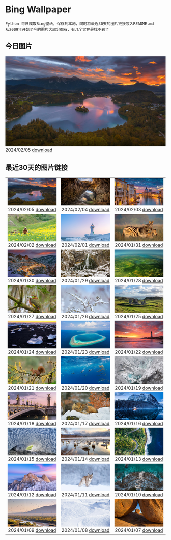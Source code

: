 # Bing Wallpaper

```
Python 每日爬取Bing壁纸，保存到本地，同时将最近30天的图片链接写入README.md
从2009年开始至今的图片大部分都有，有几个实在是找不到了
```



## 今日图片


![](./images/2024/02/05/LakeBledSunrise_ZH-CN5580697031_1920x1080_2024-02-05.jpg)2024/02/05 [download](./images/2024/02/05/LakeBledSunrise_ZH-CN5580697031_1920x1080_2024-02-05.jpg)

## 最近30天的图片链接


|      |      |      |
| :----: | :----: | :----: |
|![](./images/2024/02/05/LakeBledSunrise_ZH-CN5580697031_1920x1080_2024-02-05.jpg)2024/02/05 [download](./images/2024/02/05/LakeBledSunrise_ZH-CN5580697031_1920x1080_2024-02-05.jpg)|![](./images/2024/02/04/DevetashkaCave_ZH-CN5186222166_1920x1080_2024-02-04.jpg)2024/02/04 [download](./images/2024/02/04/DevetashkaCave_ZH-CN5186222166_1920x1080_2024-02-04.jpg)|![](./images/2024/02/03/VeniceCarnival_ZH-CN4965898587_1920x1080_2024-02-03.jpg)2024/02/03 [download](./images/2024/02/03/VeniceCarnival_ZH-CN4965898587_1920x1080_2024-02-03.jpg)|
|![](./images/2024/02/02/AlpineMarmot_ZH-CN3818584615_1920x1080_2024-02-02.jpg)2024/02/02 [download](./images/2024/02/02/AlpineMarmot_ZH-CN3818584615_1920x1080_2024-02-02.jpg)|![](./images/2024/02/01/HalbinselJasmund_ZH-CN2110869056_1920x1080_2024-02-01.jpg)2024/02/01 [download](./images/2024/02/01/HalbinselJasmund_ZH-CN2110869056_1920x1080_2024-02-01.jpg)|![](./images/2024/01/31/ZebraMother_ZH-CN1947314869_1920x1080_2024-01-31.jpg)2024/01/31 [download](./images/2024/01/31/ZebraMother_ZH-CN1947314869_1920x1080_2024-01-31.jpg)|
|![](./images/2024/01/30/AlbaceteSpain_ZH-CN1597281896_1920x1080_2024-01-30.jpg)2024/01/30 [download](./images/2024/01/30/AlbaceteSpain_ZH-CN1597281896_1920x1080_2024-01-30.jpg)|![](./images/2024/01/29/GollingerFalls_ZH-CN1137680822_1920x1080_2024-01-29.jpg)2024/01/29 [download](./images/2024/01/29/GollingerFalls_ZH-CN1137680822_1920x1080_2024-01-29.jpg)|![](./images/2024/01/28/ChannelOutback_ZH-CN0579687777_1920x1080_2024-01-28.jpg)2024/01/28 [download](./images/2024/01/28/ChannelOutback_ZH-CN0579687777_1920x1080_2024-01-28.jpg)|
|![](./images/2024/01/27/ToucanetEmpoleirado_ZH-CN8520861326_1920x1080_2024-01-27.jpg)2024/01/27 [download](./images/2024/01/27/ToucanetEmpoleirado_ZH-CN8520861326_1920x1080_2024-01-27.jpg)|![](./images/2024/01/26/HawkOwl_ZH-CN3401920167_1920x1080_2024-01-26.jpg)2024/01/26 [download](./images/2024/01/26/HawkOwl_ZH-CN3401920167_1920x1080_2024-01-26.jpg)|![](./images/2024/01/25/DwynwensDay_ZH-CN1768649253_1920x1080_2024-01-25.jpg)2024/01/25 [download](./images/2024/01/25/DwynwensDay_ZH-CN1768649253_1920x1080_2024-01-25.jpg)|
|![](./images/2024/01/24/IcelandBeach_ZH-CN1632329693_1920x1080_2024-01-24.jpg)2024/01/24 [download](./images/2024/01/24/IcelandBeach_ZH-CN1632329693_1920x1080_2024-01-24.jpg)|![](./images/2024/01/23/MaldivesAtolls_ZH-CN1365670653_1920x1080_2024-01-23.jpg)2024/01/23 [download](./images/2024/01/23/MaldivesAtolls_ZH-CN1365670653_1920x1080_2024-01-23.jpg)|![](./images/2024/01/22/SantaCruzSunrise_ZH-CN3074203377_1920x1080_2024-01-22.jpg)2024/01/22 [download](./images/2024/01/22/SantaCruzSunrise_ZH-CN3074203377_1920x1080_2024-01-22.jpg)|
|![](./images/2024/01/21/SquirrelNetherlands_ZH-CN0757138587_1920x1080_2024-01-21.jpg)2024/01/21 [download](./images/2024/01/21/SquirrelNetherlands_ZH-CN0757138587_1920x1080_2024-01-21.jpg)|![](./images/2024/01/20/MacaroniPenguins_ZH-CN0600867997_1920x1080_2024-01-20.jpg)2024/01/20 [download](./images/2024/01/20/MacaroniPenguins_ZH-CN0600867997_1920x1080_2024-01-20.jpg)|![](./images/2024/01/19/PlitviceWinter_ZH-CN0407572344_1920x1080_2024-01-19.jpg)2024/01/19 [download](./images/2024/01/19/PlitviceWinter_ZH-CN0407572344_1920x1080_2024-01-19.jpg)|
|![](./images/2024/01/18/ParisBridge_ZH-CN0173421630_1920x1080_2024-01-18.jpg)2024/01/18 [download](./images/2024/01/18/ParisBridge_ZH-CN0173421630_1920x1080_2024-01-18.jpg)|![](./images/2024/01/17/SleepyWolf_ZH-CN9870873990_1920x1080_2024-01-17.jpg)2024/01/17 [download](./images/2024/01/17/SleepyWolf_ZH-CN9870873990_1920x1080_2024-01-17.jpg)|![](./images/2024/01/16/LakeLouise_ZH-CN9592539152_1920x1080_2024-01-16.jpg)2024/01/16 [download](./images/2024/01/16/LakeLouise_ZH-CN9592539152_1920x1080_2024-01-16.jpg)|
|![](./images/2024/01/15/IceChapel_ZH-CN9189733666_1920x1080_2024-01-15.jpg)2024/01/15 [download](./images/2024/01/15/IceChapel_ZH-CN9189733666_1920x1080_2024-01-15.jpg)|![](./images/2024/01/14/HokkaidoSwans_ZH-CN8733312972_1920x1080_2024-01-14.jpg)2024/01/14 [download](./images/2024/01/14/HokkaidoSwans_ZH-CN8733312972_1920x1080_2024-01-14.jpg)|![](./images/2024/01/13/HanaHighway_ZH-CN8601588011_1920x1080_2024-01-13.jpg)2024/01/13 [download](./images/2024/01/13/HanaHighway_ZH-CN8601588011_1920x1080_2024-01-13.jpg)|
|![](./images/2024/01/12/BukhansanSeoul_ZH-CN8002920750_1920x1080_2024-01-12.jpg)2024/01/12 [download](./images/2024/01/12/BukhansanSeoul_ZH-CN8002920750_1920x1080_2024-01-12.jpg)|![](./images/2024/01/11/LynxSnow_ZH-CN8908082275_1920x1080_2024-01-11.jpg)2024/01/11 [download](./images/2024/01/11/LynxSnow_ZH-CN8908082275_1920x1080_2024-01-11.jpg)|![](./images/2024/01/10/MilopotamosStairs_ZH-CN8013521384_1920x1080_2024-01-10.jpg)2024/01/10 [download](./images/2024/01/10/MilopotamosStairs_ZH-CN8013521384_1920x1080_2024-01-10.jpg)|
|![](./images/2024/01/09/BalloonDay_ZH-CN7571792218_1920x1080_2024-01-09.jpg)2024/01/09 [download](./images/2024/01/09/BalloonDay_ZH-CN7571792218_1920x1080_2024-01-09.jpg)|![](./images/2024/01/08/BerninaPass_ZH-CN5776010452_1920x1080_2024-01-08.jpg)2024/01/08 [download](./images/2024/01/08/BerninaPass_ZH-CN5776010452_1920x1080_2024-01-08.jpg)|![](./images/2024/01/07/DevilsMarbles_ZH-CN4897809914_1920x1080_2024-01-07.jpg)2024/01/07 [download](./images/2024/01/07/DevilsMarbles_ZH-CN4897809914_1920x1080_2024-01-07.jpg)|


